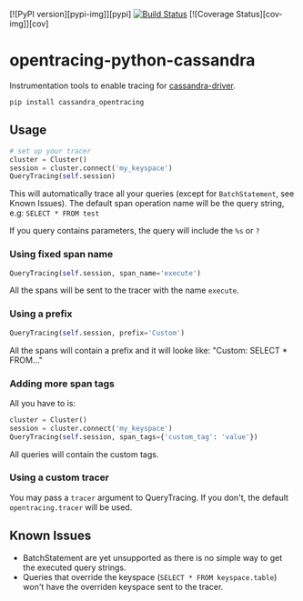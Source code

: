 [![PyPI version][pypi-img]][pypi] [![Build Status][ci-img]][ci] [![Coverage Status][cov-img]][cov]


# opentracing-python-cassandra

Instrumentation tools to enable tracing for [cassandra-driver](https://github.com/datastax/python-driver).

```
pip install cassandra_opentracing
```

## Usage


```python
# set up your tracer
cluster = Cluster()
session = cluster.connect('my_keyspace')
QueryTracing(self.session)
```

This will automatically trace all your queries (except for `BatchStatement`, see Known Issues). The default span operation name will be the query string, e.g: `SELECT * FROM test`

If you query contains parameters, the query will include the `%s` or `?`

### Using fixed span name

```python
QueryTracing(self.session, span_name='execute')
```

All the spans will be sent to the tracer with the name `execute`.

### Using a prefix

```python
QueryTracing(self.session, prefix='Custom')
```

All the spans will contain a prefix and it will looke like: "Custom: SELECT * FROM..."

### Adding more span tags

All you have to is:

```python
cluster = Cluster()
session = cluster.connect('my_keyspace')
QueryTracing(self.session, span_tags={'custom_tag': 'value'})
```

All queries will contain the custom tags.

### Using a custom tracer

You may pass a `tracer` argument to QueryTracing. If you don't, the default `opentracing.tracer` will be used.

## Known Issues

- BatchStatement are yet unsupported as there is no simple way to get the executed query strings.
- Queries that override the keyspace (`SELECT * FROM keyspace.table`) won't have the overriden keyspace sent to the tracer.


[ci-img]: https://travis-ci.org/nicholasamorim/opentracing-python-cassandra.svg?branch=master
[ci]: https://travis-ci.org/nicholasamorim/opentracing-python-cassandra
